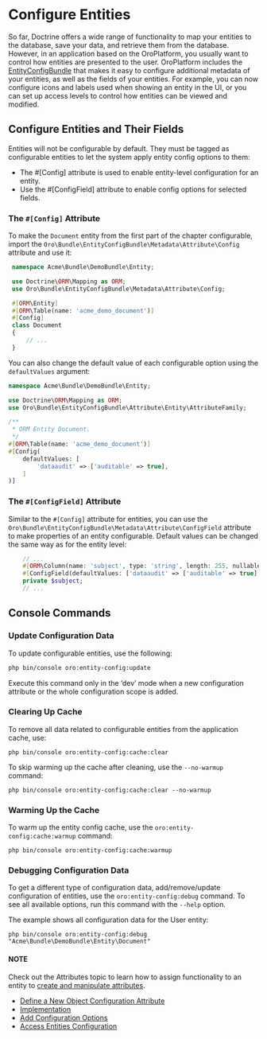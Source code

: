 <a id="book-entities-entity-configuration"></a>

# Configure Entities

So far, Doctrine offers a wide range of functionality to map your entities to the database, save your data, and retrieve them from the database. However, in an application based on the OroPlatform, you usually want to control how entities are presented to the user. OroPlatform includes the <a href="https://github.com/oroinc/platform/tree/master/src/Oro/Bundle/EntityConfigBundle" target="_blank">EntityConfigBundle</a> that makes it easy to configure additional metadata of your entities, as well as the fields of your entities. For example, you can now configure icons and labels used when showing an entity in the UI, or you can set up access levels to control how entities can be viewed and modified.

## Configure Entities and Their Fields

Entities will not be configurable by default. They must be tagged as configurable entities to let the system apply entity config options to them:

* The #[Config] attribute is used to enable entity-level configuration for an entity.
* Use the #[ConfigField] attribute to enable config options for selected fields.

### The `#[Config]` Attribute

To make the `Document` entity from the first part of the chapter configurable, import the `Oro\Bundle\EntityConfigBundle\Metadata\Attribute\Config` attribute and use it:

```php
 namespace Acme\Bundle\DemoBundle\Entity;

 use Doctrine\ORM\Mapping as ORM;
 use Oro\Bundle\EntityConfigBundle\Metadata\Attribute\Config;

 #[ORM\Entity]
 #[ORM\Table(name: 'acme_demo_document')]
 #[Config]
 class Document
 {
     // ...
 }
```

You can also change the default value of each configurable option using the `defaultValues` argument:

```php
namespace Acme\Bundle\DemoBundle\Entity;

use Doctrine\ORM\Mapping as ORM;
use Oro\Bundle\EntityConfigBundle\Attribute\Entity\AttributeFamily;

/**
 * ORM Entity Document.
 */
#[ORM\Table(name: 'acme_demo_document')]
#[Config(
    defaultValues: [
        'dataaudit' => ['auditable' => true],
    ]
)]
```

### The `#[ConfigField]` Attribute

Similar to the `#[Config]` attribute for entities, you can use the `Oro\Bundle\EntityConfigBundle\Metadata\Attribute\ConfigField` attribute to make properties of an entity configurable. Default values can be changed the same way as for the entity level:

```php
    // ...
    #[ORM\Column(name: 'subject', type: 'string', length: 255, nullable: false)]
    #[ConfigField(defaultValues: ['dataaudit' => ['auditable' => true], 'importexport' => ['identity' => true]])]
    private $subject;
    // ...
```

## Console Commands

### Update Configuration Data

To update configurable entities, use the following:

```bash
php bin/console oro:entity-config:update
```

Execute this command only in the ‘dev’ mode when a new configuration attribute or the whole configuration scope is added.

### Clearing Up Cache

To remove all data related to configurable entities from the application cache, use:

```none
php bin/console oro:entity-config:cache:clear
```

To skip warming up the cache after cleaning, use the `--no-warmup` command:

```none
php bin/console oro:entity-config:cache:clear --no-warmup
```

### Warming Up the Cache

To warm up the entity config cache, use the `oro:entity-config:cache:warmup` command:

```none
php bin/console oro:entity-config:cache:warmup
```

### Debugging Configuration Data

To get a different type of configuration data, add/remove/update configuration of entities, use the `oro:entity-config:debug` command. To see all available options, run this command with the `--help` option.

The example shows all configuration data for the User entity:

```none
php bin/console oro:entity-config:debug "Acme\Bundle\DemoBundle\Entity\Document"
```

#### NOTE
Check out the Attributes topic to learn how to assign functionality to an entity to [create and manipulate attributes](../attributes.md#dev-entities-attributes).

* [Define a New Object Configuration Attribute](configure-entity-config-attribute.md)
* [Implementation](implementation.md)
* [Add Configuration Options](add-configuration-options.md)
* [Access Entities Configuration](access-entities-configuration.md)

<!-- Frontend -->
